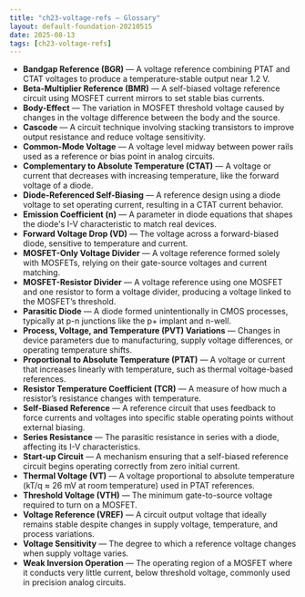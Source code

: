 ```yaml
---
title: "ch23-voltage-refs — Glossary"
layout: default-foundation-20210515
date: 2025-08-13
tags: [ch23-voltage-refs]
---
```


- **Bandgap Reference (BGR)** — A voltage reference combining PTAT and CTAT voltages to produce a temperature-stable output near 1.2 V.  
- **Beta-Multiplier Reference (BMR)** — A self-biased voltage reference circuit using MOSFET current mirrors to set stable bias currents.  
- **Body-Effect** — The variation in MOSFET threshold voltage caused by changes in the voltage difference between the body and the source.  
- **Cascode** — A circuit technique involving stacking transistors to improve output resistance and reduce voltage sensitivity.  
- **Common-Mode Voltage** — A voltage level midway between power rails used as a reference or bias point in analog circuits.  
- **Complementary to Absolute Temperature (CTAT)** — A voltage or current that decreases with increasing temperature, like the forward voltage of a diode.  
- **Diode-Referenced Self-Biasing** — A reference design using a diode voltage to set operating current, resulting in a CTAT current behavior.  
- **Emission Coefficient (n)** — A parameter in diode equations that shapes the diode's I-V characteristic to match real devices.  
- **Forward Voltage Drop (VD)** — The voltage across a forward-biased diode, sensitive to temperature and current.  
- **MOSFET-Only Voltage Divider** — A voltage reference formed solely with MOSFETs, relying on their gate-source voltages and current matching.  
- **MOSFET-Resistor Divider** — A voltage reference using one MOSFET and one resistor to form a voltage divider, producing a voltage linked to the MOSFET’s threshold.  
- **Parasitic Diode** — A diode formed unintentionally in CMOS processes, typically at p-n junctions like the p+ implant and n-well.  
- **Process, Voltage, and Temperature (PVT) Variations** — Changes in device parameters due to manufacturing, supply voltage differences, or operating temperature shifts.  
- **Proportional to Absolute Temperature (PTAT)** — A voltage or current that increases linearly with temperature, such as thermal voltage-based references.  
- **Resistor Temperature Coefficient (TCR)** — A measure of how much a resistor’s resistance changes with temperature.  
- **Self-Biased Reference** — A reference circuit that uses feedback to force currents and voltages into specific stable operating points without external biasing.  
- **Series Resistance** — The parasitic resistance in series with a diode, affecting its I-V characteristics.  
- **Start-up Circuit** — A mechanism ensuring that a self-biased reference circuit begins operating correctly from zero initial current.  
- **Thermal Voltage (VT)** — A voltage proportional to absolute temperature (kT/q ≈ 26 mV at room temperature) used in PTAT references.  
- **Threshold Voltage (VTH)** — The minimum gate-to-source voltage required to turn on a MOSFET.  
- **Voltage Reference (VREF)** — A circuit output voltage that ideally remains stable despite changes in supply voltage, temperature, and process variations.  
- **Voltage Sensitivity** — The degree to which a reference voltage changes when supply voltage varies.  
- **Weak Inversion Operation** — The operating region of a MOSFET where it conducts very little current, below threshold voltage, commonly used in precision analog circuits.
